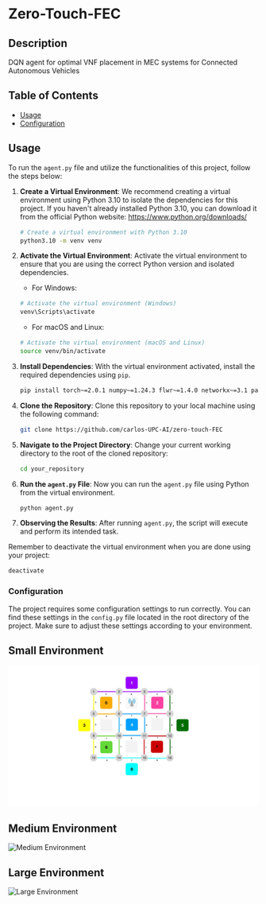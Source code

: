 # Zero-Touch-FEC


## Description

DQN agent for optimal VNF placement in MEC systems for Connected Autonomous Vehicles

## Table of Contents

- [Usage](#usage)
- [Configuration](#configuration)

## Usage

To run the `agent.py` file and utilize the functionalities of this project, follow the steps below:

1. **Create a Virtual Environment**: We recommend creating a virtual environment using Python 3.10 to isolate the dependencies for this project. If you haven't already installed Python 3.10, you can download it from the official Python website: https://www.python.org/downloads/

   ```bash
   # Create a virtual environment with Python 3.10
   python3.10 -m venv venv
   ```

2. **Activate the Virtual Environment**: Activate the virtual environment to ensure that you are using the correct Python version and isolated dependencies.

   - For Windows:

   ```bash
   # Activate the virtual environment (Windows)
   venv\Scripts\activate
   ```

   - For macOS and Linux:

   ```bash
   # Activate the virtual environment (macOS and Linux)
   source venv/bin/activate
   ```

3. **Install Dependencies**: With the virtual environment activated, install the required dependencies using `pip`.

   ```bash
   pip install torch~=2.0.1 numpy~=1.24.3 flwr~=1.4.0 networkx~=3.1 pandas~=2.0.2 gym~=0.21.0
   ```

4. **Clone the Repository**: Clone this repository to your local machine using the following command:

   ```bash
   git clone https://github.com/carlos-UPC-AI/zero-touch-FEC
   ```
   
5. **Navigate to the Project Directory**: Change your current working directory to the root of the cloned repository:

   ```bash
   cd your_repository
   ```

6. **Run the `agent.py` File**: Now you can run the `agent.py` file using Python from the virtual environment. 

   ```bash
   python agent.py 
   ```

7. **Observing the Results**: After running `agent.py`, the script will execute and perform its intended task. 

Remember to deactivate the virtual environment when you are done using your project:

```bash
deactivate
```

### Configuration

The project requires some configuration settings to run correctly. You can find these settings in the `config.py` file located in the root directory of the project. Make sure to adjust these settings according to your environment.


## Small Environment

![Small Environment](env_small.jpg)

## Medium Environment

![Medium Environment](env_medium.jpeg)

## Large Environment

![Large Environment](env_large.jpeg)






